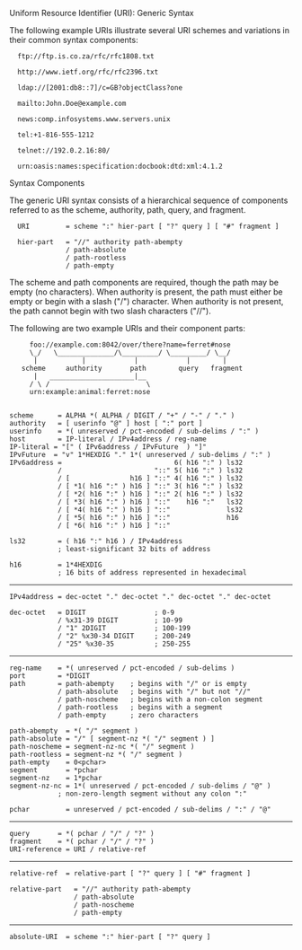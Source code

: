 Uniform Resource Identifier (URI): Generic Syntax

   The following example URIs illustrate several URI schemes and
   variations in their common syntax components:

      ftp://ftp.is.co.za/rfc/rfc1808.txt

      http://www.ietf.org/rfc/rfc2396.txt

      ldap://[2001:db8::7]/c=GB?objectClass?one

      mailto:John.Doe@example.com

      news:comp.infosystems.www.servers.unix

      tel:+1-816-555-1212

      telnet://192.0.2.16:80/

      urn:oasis:names:specification:docbook:dtd:xml:4.1.2

Syntax Components

   The generic URI syntax consists of a hierarchical sequence of
   components referred to as the scheme, authority, path, query, and
   fragment.

      URI         = scheme ":" hier-part [ "?" query ] [ "#" fragment ]

      hier-part   = "//" authority path-abempty
                  / path-absolute
                  / path-rootless
                  / path-empty

   The scheme and path components are required, though the path may be
   empty (no characters).  When authority is present, the path must
   either be empty or begin with a slash ("/") character.  When
   authority is not present, the path cannot begin with two slash
   characters ("//").  

   The following are two example URIs and their component parts:

         foo://example.com:8042/over/there?name=ferret#nose
         \_/   \______________/\_________/ \_________/ \__/
          |           |            |            |        |
       scheme     authority       path        query   fragment
          |   _____________________|__
         / \ /                        \
         urn:example:animal:ferret:nose


    scheme      = ALPHA *( ALPHA / DIGIT / "+" / "-" / "." )
    authority   = [ userinfo "@" ] host [ ":" port ]
    userinfo    = *( unreserved / pct-encoded / sub-delims / ":" )
    host        = IP-literal / IPv4address / reg-name
    IP-literal = "[" ( IPv6address / IPvFuture  ) "]"
    IPvFuture  = "v" 1*HEXDIG "." 1*( unreserved / sub-delims / ":" )
    IPv6address =                            6( h16 ":" ) ls32
                /                       "::" 5( h16 ":" ) ls32
                / [               h16 ] "::" 4( h16 ":" ) ls32
                / [ *1( h16 ":" ) h16 ] "::" 3( h16 ":" ) ls32
                / [ *2( h16 ":" ) h16 ] "::" 2( h16 ":" ) ls32
                / [ *3( h16 ":" ) h16 ] "::"    h16 ":"   ls32
                / [ *4( h16 ":" ) h16 ] "::"              ls32
                / [ *5( h16 ":" ) h16 ] "::"              h16
                / [ *6( h16 ":" ) h16 ] "::"

    ls32        = ( h16 ":" h16 ) / IPv4address
                ; least-significant 32 bits of address

    h16         = 1*4HEXDIG
                ; 16 bits of address represented in hexadecimal
----
    IPv4address = dec-octet "." dec-octet "." dec-octet "." dec-octet

    dec-octet   = DIGIT                 ; 0-9
                / %x31-39 DIGIT         ; 10-99
                / "1" 2DIGIT            ; 100-199
                / "2" %x30-34 DIGIT     ; 200-249
                / "25" %x30-35          ; 250-255
----
    reg-name    = *( unreserved / pct-encoded / sub-delims )
    port        = *DIGIT
    path        = path-abempty    ; begins with "/" or is empty
                / path-absolute   ; begins with "/" but not "//"
                / path-noscheme   ; begins with a non-colon segment
                / path-rootless   ; begins with a segment
                / path-empty      ; zero characters

    path-abempty  = *( "/" segment )
    path-absolute = "/" [ segment-nz *( "/" segment ) ]
    path-noscheme = segment-nz-nc *( "/" segment )
    path-rootless = segment-nz *( "/" segment )
    path-empty    = 0<pchar>
    segment       = *pchar
    segment-nz    = 1*pchar
    segment-nz-nc = 1*( unreserved / pct-encoded / sub-delims / "@" )
                ; non-zero-length segment without any colon ":"

    pchar         = unreserved / pct-encoded / sub-delims / ":" / "@"
----
    query       = *( pchar / "/" / "?" )
    fragment    = *( pchar / "/" / "?" )
    URI-reference = URI / relative-ref
----
    relative-ref  = relative-part [ "?" query ] [ "#" fragment ]

    relative-part   = "//" authority path-abempty
                    / path-absolute
                    / path-noscheme
                    / path-empty
----
    absolute-URI  = scheme ":" hier-part [ "?" query ]